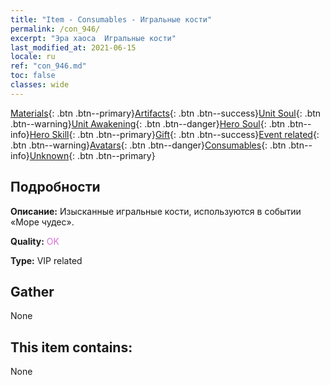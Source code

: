 ```yaml
---
title: "Item - Consumables - Игральные кости"
permalink: /con_946/
excerpt: "Эра хаоса  Игральные кости"
last_modified_at: 2021-06-15
locale: ru
ref: "con_946.md"
toc: false
classes: wide
---
```

 [Materials](/ItemsRU/){: .btn .btn--primary}[Artifacts](/ItemsRU/Artifacts/){: .btn .btn--success}[Unit Soul](/ItemsRU/UnitSoul/){: .btn .btn--warning}[Unit Awakening](/ItemsRU/UnitAwakening/){: .btn .btn--danger}[Hero Soul](/ItemsRU/HeroSoul/){: .btn .btn--info}[Hero Skill](/ItemsRU/HeroSkill/){: .btn .btn--primary}[Gift](/ItemsRU/Gift/){: .btn .btn--success}[Event related](/ItemsRU/Events/){: .btn .btn--warning}[Avatars](/ItemsRU/Avatars/){: .btn .btn--danger}[Consumables](/ItemsRU/Consumables/){: .btn .btn--info}[Unknown](/ItemsRU/Unknown/){: .btn .btn--primary}

## Подробности
 **Описание:** Изысканные игральные кости, используются в событии «Море чудес».

 **Quality:** <span style="color: #DA70D6">OK</span>

 **Type:** VIP related

## Gather

  None

## This item contains:

  None

